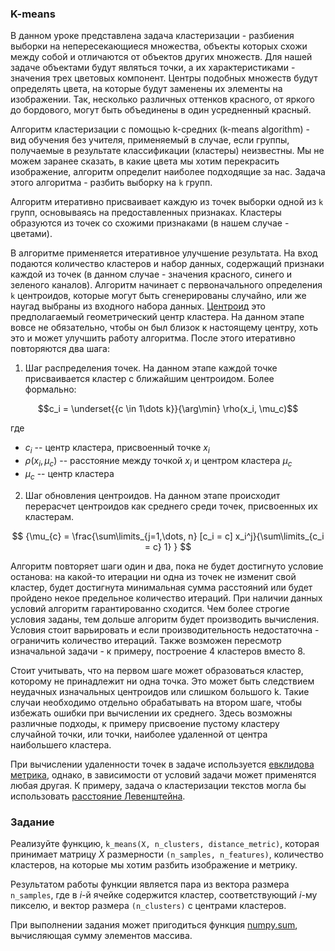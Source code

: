 ### K-means

В данном уроке представлена задача кластеризации - разбиения выборки на непересекающиеся множества, объекты которых схожи между собой и отличаются от объектов других множеств. Для нашей задаче объектами будут являться точки, а их характеристиками - значения трех цветовых компонент. Центры подобных множеств будут определять цвета, на которые будут заменены их элементы на изображении. Так, несколько различных оттенков красного, от яркого до бордового, могут быть объединены в один усредненный красный.

Алгоритм кластеризации с помощью k-средних (k-means algorithm) - вид обучения без учителя, применяемый в случае, если группы, получаемые в результате классификации (кластеры) неизвестны. Мы не можем заранее сказать, в какие цвета мы хотим перекрасить изображение, алгоритм определит наиболее подходящие за нас.
Задача этого алгоритма - разбить выборку на `k` групп.

Алгоритм итеративно присваивает каждую из точек выборки одной из `k` групп, основываясь на предоставленных признаках. Кластеры образуются из точек со схожими признаками (в нашем случае - цветами).

В алгоритме применяется итеративное улучшение результата. На вход подаются количество кластеров и набор данных, содержащий признаки каждой из точек (в данном случае - значения красного, синего и зеленого каналов). Алгоритм начинает с первоначального определения `k` центроидов, которые могут быть сгенерированы случайно, или же наугад выбраны из входного набора данных. [Центроид](https://ru.wikipedia.org/wiki/%D0%91%D0%B0%D1%80%D0%B8%D1%86%D0%B5%D0%BD%D1%82%D1%80) это предполагаемый геометрический центр кластера. На данном этапе вовсе не обязательно, чтобы он был близок к настоящему центру, хоть это и может улучшить работу алгоритма. После этого итеративно повторяются два шага:

1. Шаг распределения точек. На данном этапе каждой точке присваивается кластер с ближайшим центроидом. Более формально:

$$c_i = \underset{{c \in 1\dots k}}{\arg\min}  \rho(x_i, \mu_c)$$

где
- $c_i$ -- центр кластера, присвоенный точке $x_i$
- $\rho(x_i, \mu_c)$ -- расстояние между точкой $x_i$ и центром кластера $\mu_c$
- $\mu_{c}$ -- центр кластера

2. Шаг обновления центроидов. На данном этапе происходит перерасчет центроидов как среднего среди точек, присвоенных их кластерам.

$$ {\mu_{c} = \frac{\sum\limits_{j=1,\dots, n} [c_i = c] x_i^j}{\sum\limits_{c_i = c} 1} } $$


Алгоритм повторяет шаги один и два, пока не будет достигнуто условие останова: на какой-то итерации ни одна из точек не изменит свой кластер, будет достигнута минимальная сумма расстояний или будет пройдено некое предельное количество итераций.
При наличии данных условий алгоритм гарантированно сходится. Чем более строгие условия заданы, тем дольше алгоритм будет производить вычисления. Условия стоит варьировать и если производительность недостаточна - ограничить количество итераций. Также возможен пересмотр изначальной задачи - к примеру, построение 4 кластеров вместо 8.

Стоит учитывать, что на первом шаге может образоваться кластер, которому не принадлежит ни одна точка. Это может быть следствием неудачных изначальных центроидов или слишком большого k. Такие случаи необходимо отдельно обрабатывать на втором шаге, чтобы избежать ошибки при вычислении их среднего. Здесь возможны различные подходы, к примеру присвоение пустому кластеру случайной точки, или точки, наиболее удаленной от центра наибольшего кластера. 

При вычислении удаленности точек в задаче используется [евклидова метрика](https://ru.wikipedia.org/wiki/%D0%95%D0%B2%D0%BA%D0%BB%D0%B8%D0%B4%D0%BE%D0%B2%D0%B0_%D0%BC%D0%B5%D1%82%D1%80%D0%B8%D0%BA%D0%B0), однако, в зависимости от условий задачи может применятся любая другая. К примеру, задача о кластеризации текстов могла бы использовать [расстояние Левенштейна](https://ru.wikipedia.org/wiki/%D0%A0%D0%B0%D1%81%D1%81%D1%82%D0%BE%D1%8F%D0%BD%D0%B8%D0%B5_%D0%9B%D0%B5%D0%B2%D0%B5%D0%BD%D1%88%D1%82%D0%B5%D0%B9%D0%BD%D0%B0).


### Задание

Реализуйте функцию, `k_means(X, n_clusters, distance_metric)`, которая принимает матрицу $X$ размерности
`(n_samples, n_features)`, количество кластеров, на которые мы хотим разбить изображение и метрику. 

Результатом работы функции является пара из вектора размера `n_samples`, где в $i$-й ячейке содержится кластер,
соответствующий $i$-му пикселю, и вектор размера `(n_clusters)` с центрами кластеров.

При выполнении задания может пригодиться функция [numpy.sum](https://numpy.org/doc/1.18/reference/generated/numpy.sum.html), вычисляющая сумму элементов массива.